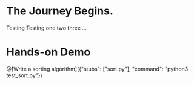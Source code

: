 # The Journey Begins.
Testing Testing one two three ...

# Hands-on Demo

@[Write a sorting algorithm]({"stubs": ["sort.py"], "command": "python3 test_sort.py"})

